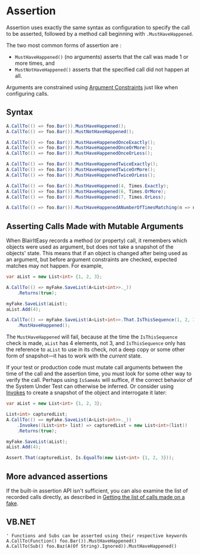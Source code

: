 # Assertion

Assertion uses exactly the same syntax as configuration to specify the
call to be asserted, followed by a method call beginning with `.MustHaveHappened`.

The two most common forms of assertion are :

* `MustHaveHappened()` (no arguments) asserts that the call was made 1 or more times, and 
* `MustNotHaveHappened()` asserts that the specified call did not happen at all.

Arguments are constrained using
[Argument Constraints](argument-constraints.md) just like when
configuring calls.

## Syntax

```csharp
A.CallTo(() => foo.Bar()).MustHaveHappened();
A.CallTo(() => foo.Bar()).MustNotHaveHappened();

A.CallTo(() => foo.Bar()).MustHaveHappenedOnceExactly();
A.CallTo(() => foo.Bar()).MustHaveHappenedOnceOrMore();
A.CallTo(() => foo.Bar()).MustHaveHappenedOnceOrLess();

A.CallTo(() => foo.Bar()).MustHaveHappenedTwiceExactly();
A.CallTo(() => foo.Bar()).MustHaveHappenedTwiceOrMore();
A.CallTo(() => foo.Bar()).MustHaveHappenedTwiceOrLess();

A.CallTo(() => foo.Bar()).MustHaveHappened(4, Times.Exactly);
A.CallTo(() => foo.Bar()).MustHaveHappened(6, Times.OrMore);
A.CallTo(() => foo.Bar()).MustHaveHappened(7, Times.OrLess);

A.CallTo(() => foo.Bar()).MustHaveHappenedANumberOfTimesMatching(n => n % 2 == 0);
```

## Asserting Calls Made with Mutable Arguments

When BlairItEasy records a method (or property) call, it remembers
which objects were used as argument, but does not take a snapshot of
the objects' state. This means that if an object is changed after
being used as an argument, but before argument constraints are
checked, expected matches may not happen. For example,

```csharp
var aList = new List<int> {1, 2, 3};

A.CallTo(() => myFake.SaveList(A<List<int>>._))
    .Returns(true);

myFake.SaveList(aList);
aList.Add(4);

A.CallTo(() => myFake.SaveList(A<List<int>>.That.IsThisSequence(1, 2, 3)))
    .MustHaveHappened();
```

The `MustHaveHappened` will fail, because at the time the
`IsThisSequence` check is made, `aList` has 4 elements, not 3, and
`IsThisSequence` only has the reference to `aList` to use in its
check, not a deep copy or some other form of snapshot—it has to work
with the _current_ state.

If your test or production code must mutate call arguments between the
time of the call and the assertion time, you must look for some other
way to verify the call. Perhaps using `IsSameAs` will suffice, if the
correct behavior of the System Under Test can otherwise be
inferred. Or consider using [Invokes](invoking-custom-code.md) to
create a snapshot of the object and interrogate it later:

```csharp
var aList = new List<int> {1, 2, 3};

List<int> capturedList;
A.CallTo(() => myFake.SaveList(A<List<int>>._))
    .Invokes((List<int> list) => capturedList = new List<int>(list))
    .Returns(true);

myFake.SaveList(aList);
aList.Add(4);

Assert.That(capturedList, Is.EqualTo(new List<int> {1, 2, 3}));
```

## More advanced assertions

If the built-in assertion API isn't sufficient, you can also examine the list of recorded calls directly, as described in [Getting the list of calls made on a fake](advanced-usage.md#getting-the-list-of-calls-made-on-a-fake).

## VB.NET

```
' Functions and Subs can be asserted using their respective keywords
A.CallTo(Function() foo.Bar()).MustHaveHappened()
A.CallTo(Sub() foo.Baz(A(Of String).Ignored)).MustHaveHappened()
```
